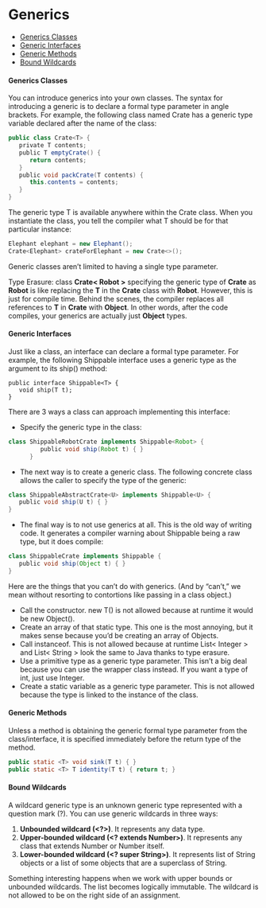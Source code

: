 # Generics
* [Generics Classes](#generics-classes)
* [Generic Interfaces](#generic-interfaces)
* [Generic Methods](#generic-methods)
* [Bound Wildcards](#bound-wildcards)
#### Generics Classes
You can introduce generics into your own classes. The syntax for introducing a generic is to declare a formal type parameter in angle brackets. For example, the following class named Crate has a generic type variable declared after the name of the class:
```java
public class Crate<T> {
   private T contents;
   public T emptyCrate() {
      return contents;
   }
   public void packCrate(T contents) {
      this.contents = contents;
   }
}
```
The generic type T is available anywhere within the Crate class. When you instantiate the class, you tell the compiler what T should be for that particular instance:
```java
Elephant elephant = new Elephant();
Crate<Elephant> crateForElephant = new Crate<>();
```
Generic classes aren’t limited to having a single type parameter.

Type Erasure: class **Crate< Robot >** specifying the generic type of **Crate** as **Robot** is like replacing the **T** in the **Crate** class with **Robot**. However, this is just for compile time. Behind the scenes, the compiler replaces all references to **T** in **Crate** with **Object**. In other words, after the code compiles, your generics are actually just **Object** types.

#### Generic Interfaces
Just like a class, an interface can declare a formal type parameter. For example, the following Shippable interface uses a generic type as the argument to its ship() method:
```
public interface Shippable<T> {
   void ship(T t);
}
```
There are 3 ways a class can approach implementing this interface:
* Specify the generic type in the class:
```java
class ShippableRobotCrate implements Shippable<Robot> {
         public void ship(Robot t) { }
      }
```
* The next way is to create a generic class. The following concrete class allows the caller to specify the type of the generic:
```java
class ShippableAbstractCrate<U> implements Shippable<U> {
   public void ship(U t) { }
}
```
* The final way is to not use generics at all. This is the old way of writing code. It generates a compiler warning about Shippable being a raw type, but it does compile:
```java
class ShippableCrate implements Shippable {
   public void ship(Object t) { }
}
```
Here are the things that you can’t do with generics. (And by “can’t,” we mean without resorting to contortions like passing in a class object.)
* Call the constructor. new T() is not allowed because at runtime it would be new Object().
* Create an array of that static type. This one is the most annoying, but it makes sense because you’d be creating an array of Objects.
* Call instanceof. This is not allowed because at runtime List< Integer > and List< String > look the same to Java thanks to type erasure.
* Use a primitive type as a generic type parameter. This isn’t a big deal because you can use the wrapper class instead. If you want a type of int, just use Integer.
* Create a static variable as a generic type parameter. This is not allowed because the type is linked to the instance of the class.
#### Generic Methods
Unless a method is obtaining the generic formal type parameter from the class/interface, it is specified immediately before the return type of the method.
```java
public static <T> void sink(T t) { }
public static <T> T identity(T t) { return t; }
```
#### Bound Wildcards
A wildcard generic type is an unknown generic type represented with a question mark (?). You can use generic wildcards in three ways:
1. **Unbounded wildcard (<?>)**. It represents any data type.
2. **Upper-bounded wildcard (<? extends Number>)**. It represents any class that extends Number or Number itself.
3. **Lower-bounded wildcard (<? super String>)**. It represents list of String objects or a list of some objects that are a superclass of String.

Something interesting happens when we work with upper bounds or unbounded wildcards. The list becomes logically immutable.
The wildcard is not allowed to be on the right side of an assignment.